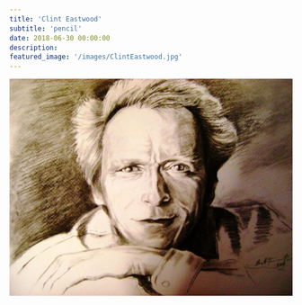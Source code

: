 ```yaml
---
title: 'Clint Eastwood'
subtitle: 'pencil'
date: 2018-06-30 00:00:00
description:
featured_image: '/images/ClintEastwood.jpg'
---
```


![](/images/ClintEastwood.jpg)
